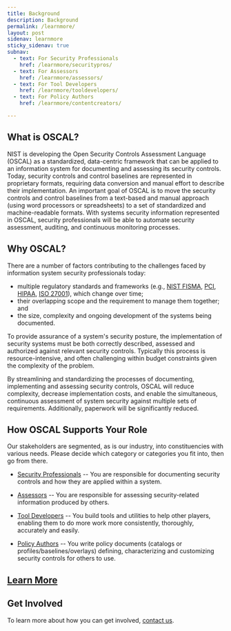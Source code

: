 ```yaml
---
title: Background
description: Background
permalink: /learnmore/
layout: post
sidenav: learnmore
sticky_sidenav: true
subnav:
  - text: For Security Professionals
    href: /learnmore/securitypros/
  - text: For Assessors
    href: /learnmore/assessors/
  - text: For Tool Developers
    href: /learnmore/tooldevelopers/
  - text: For Policy Authors
    href: /learnmore/contentcreators/

---
```


## What is OSCAL?

NIST is developing the Open Security Controls Assessment Language (OSCAL) as a standardized, data-centric framework that can be applied to an information system for documenting and assessing its security controls. Today, security controls and control baselines are represented in proprietary formats, requiring data conversion and manual effort to describe their implementation. An important goal of OSCAL is to move the security controls and control baselines from a text-based and manual approach (using word processors or spreadsheets) to a set of standardized and machine-readable formats. With systems security information represented in OSCAL, security professionals will be able to automate security assessment, auditing, and continuous monitoring processes.

## Why OSCAL?

There are a number of factors contributing to the challenges faced by information system security professionals today:

* multiple regulatory standards and frameworks (e.g., [NIST FISMA](https://www.nist.gov/programs-projects/federal-information-security-management-act-fisma-implementation-project), [PCI](https://www.pcisecuritystandards.org/pci_security/), [HIPAA](https://www.hhs.gov/hipaa/index.html), [ISO 27001](https://www.iso.org/isoiec-27001-information-security.html)), which change over time;
* their overlapping scope and the requirement to manage them together; and
* the size, complexity and ongoing development of the systems being documented.

To provide assurance of a system's security posture, the implementation of security systems must be both correctly described, assessed and authorized against relevant security controls. Typically this process is resource-intensive, and often challenging within budget constraints given the complexity of the problem.

By streamlining and standardizing the processes of documenting, implementing and assessing security controls, OSCAL will reduce complexity, decrease implementation costs, and enable the simultaneous, continuous assessment of system security against multiple sets of requirements. Additionally, paperwork will be significantly reduced.

## How OSCAL Supports Your Role

Our stakeholders are segmented, as is our industry, into constituencies with various needs. Please decide which category or categories you fit into, then go from there.

- [Security Professionals](/OSCAL/learnmore/securitypros/) -- You are responsible for documenting security controls and how they are applied within a system.

- [Assessors](/OSCAL/learnmore/assessors/) -- You are responsible for assessing security-related information produced by others.

- [Tool Developers](/OSCAL/learnmore/tooldevelopers/) -- You build tools and utilities to help other players, enabling them to do more work more consistently, thoroughly, accurately and easily.

- [Policy Authors](/OSCAL/learnmore/contentcreators/) -- You write policy documents (catalogs or profiles/baselines/overlays) defining, characterizing and customizing security controls for others to use.

## [Learn More](/OSCAL/docs/)

## Get Involved 

To learn more about how you can get involved, [contact us](/OSCAL/contact/).
